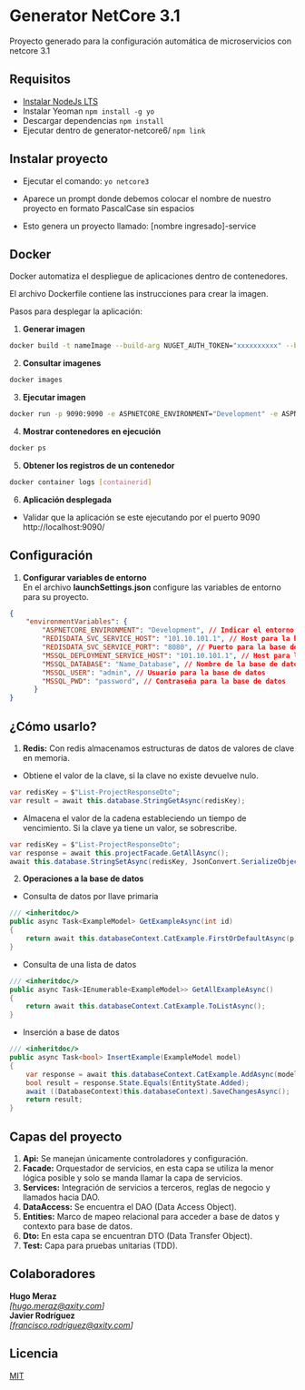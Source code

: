 # Generator NetCore 3.1

Proyecto generado para la configuración automática de microservicios con netcore 3.1

## Requisitos

* [Instalar NodeJs LTS](https://nodejs.org/es/)
* Instalar Yeoman
    `npm install -g yo`
* Descargar dependencias 
    `npm install`
* Ejecutar dentro de generator-netcore6/
    `npm link`

## Instalar proyecto

- Ejecutar el comando: `yo netcore3`  

- Aparece un prompt donde debemos colocar el nombre de nuestro proyecto en formato PascalCase sin espacios

- Esto genera un proyecto llamado: [nombre ingresado]-service

## Docker

Docker automatiza el despliegue de aplicaciones dentro de contenedores.

El archivo Dockerfile contiene las instrucciones para crear la imagen.

Pasos para desplegar la aplicación:
1. **Generar imagen**
```sh
docker build -t nameImage --build-arg NUGET_AUTH_TOKEN="xxxxxxxxxx" --build-arg NUGET_USER_NAME="xxxxxxxxxx" .
```
2. **Consultar imagenes**
```sh
docker images
```
3. **Ejecutar imagen**
```sh
docker run -p 9090:9090 -e ASPNETCORE_ENVIRONMENT="Development" -e ASPNETCORE_URLS="http://+:9090" -e MSSQL_DEPLOYMENT_SERVICE_HOST="111.111.1.11" -e MSSQL_DATABASE="xxxxxxxxxx" -e MSSQL_USER="xxxxxxxxxx" -e MSSQL_PWD="xxxxxxxxxx" -d nameImage
```
4. **Mostrar contenedores en ejecución**
```sh
docker ps
```
5. **Obtener los registros de un contenedor**
```sh
docker container logs [containerid]
```
6. **Aplicación desplegada**
- Validar que la aplicación se este ejecutando por el puerto 9090 http://localhost:9090/

## Configuración

1. **Configurar variables de entorno**  
En el archivo **launchSettings.json** configure las variables de entorno para su proyecto.
```json
{
    "environmentVariables": {
        "ASPNETCORE_ENVIRONMENT": "Development", // Indicar el entorno en tiempo de ejecución
        "REDISDATA_SVC_SERVICE_HOST": "101.10.101.1", // Host para la base de redis
        "REDISDATA_SVC_SERVICE_PORT": "8080", // Puerto para la base de redis
        "MSSQL_DEPLOYMENT_SERVICE_HOST": "101.10.101.1", // Host para la base de datos
        "MSSQL_DATABASE": "Name_Database", // Nombre de la base de datos
        "MSSQL_USER": "admin", // Usuario para la base de datos
        "MSSQL_PWD": "password", // Contraseña para la base de datos
      }
}
```
## ¿Cómo usarlo?

1. **Redis:** Con redis almacenamos estructuras de datos de valores de clave en memoria.
- Obtiene el valor de la clave, si la clave no existe devuelve nulo.
```csharp
var redisKey = $"List-ProjectResponseDto";
var result = await this.database.StringGetAsync(redisKey);
```
- Almacena el valor de la cadena estableciendo un tiempo de vencimiento. Si la clave ya tiene un valor, se sobrescribe.
```csharp
var redisKey = $"List-ProjectResponseDto";
var response = await this.projectFacade.GetAllAsync();
await this.database.StringSetAsync(redisKey, JsonConvert.SerializeObject(response), TimeSpan.FromHours(1));
```
2. **Operaciones a la base de datos**
  - Consulta de datos por llave primaria
```csharp
/// <inheritdoc/>
public async Task<ExampleModel> GetExampleAsync(int id)
{
    return await this.databaseContext.CatExample.FirstOrDefaultAsync(p => p.Id.Equals(id));
}
```
  - Consulta de una lista de datos
```csharp
/// <inheritdoc/>
public async Task<IEnumerable<ExampleModel>> GetAllExampleAsync()
{
    return await this.databaseContext.CatExample.ToListAsync();
}
```
  - Inserción a base de datos
```csharp
/// <inheritdoc/>
public async Task<bool> InsertExample(ExampleModel model)
{
    var response = await this.databaseContext.CatExample.AddAsync(model);
    bool result = response.State.Equals(EntityState.Added);
    await ((DatabaseContext)this.databaseContext).SaveChangesAsync();
    return result;
}
```
## Capas del proyecto
1. **Api:** Se manejan únicamente controladores y configuración.
2. **Facade:** Orquestador de servicios, en esta capa se utiliza la menor lógica posible y solo se manda llamar la capa de servicios.
3. **Services:** Integración de servicios a terceros, reglas de negocio y llamados hacia DAO.
4. **DataAccess:** Se encuentra el DAO (Data Access Object).
5. **Entities:** Marco de mapeo relacional para acceder a base de datos y contexto para base de datos.
6. **Dto:** En esta capa se encuentran DTO (Data Transfer Object).
7. **Test:** Capa para pruebas unitarias (TDD).

## Colaboradores

**Hugo Meraz**  
*[hugo.meraz@axity.com]*  
**Javier Rodríguez**  
*[francisco.rodriguez@axity.com]*  

## Licencia

[MIT](https://opensource.org/licenses/MIT)